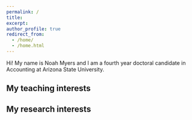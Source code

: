 ```yaml
---
permalink: /
title:
excerpt:
author_profile: true
redirect_from:
  - /home/
  - /home.html
---
```


Hi! My name is Noah Myers and I am a fourth year doctoral candidate in Accounting at Arizona State University.

My teaching interests
----

My research interests
----
